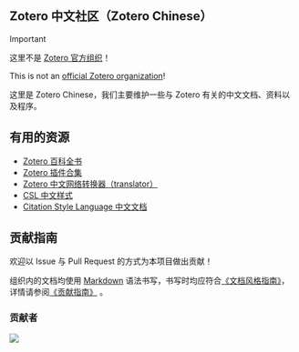 ## Zotero 中文社区（Zotero Chinese）

> [!important]
>
> 这里不是 [Zotero 官方组织](https://github.com/zotero)！
> 
> This is not an [official Zotero organization](https://github.com/zotero)!

这里是 Zotero Chinese，我们主要维护一些与 Zotero 有关的中文文档、资料以及程序。

## 有用的资源

- [Zotero 百科全书](https://zotero-chinese.com)
- [Zotero 插件合集](https://plugins.zotero-chinese.com)
- [Zotero 中文网络转换器（translator）](https://github.com/l0o0/translators_CN)
- [CSL 中文样式](https://github.com/redleafnew/Chinese-STD-GB-T-7714-related-csl/)
- [Citation Style Language 中文文档](https://zotero-chinese.com/csl-dev-guide/)

## 贡献指南

欢迎以 Issue 与 Pull Request 的方式为本项目做出贡献！

组织内的文档均使用 [Markdown](https://theme-hope.vuejs.press/zh/cookbook/markdown/) 语法书写，书写时均应符合[《文档风格指南》](https://zotero-chinese.com/contributing/markdown.html)，详情请参阅[《贡献指南》](https://zotero-chinese.com/contributing/contributing.html) 。

### 贡献者

[![](https://api.vaunt.dev/v1/github/entities/zotero-chinese/contributors?limit=50&format=svg&private=true)](https://community.vaunt.dev/board/zotero-chinese)
